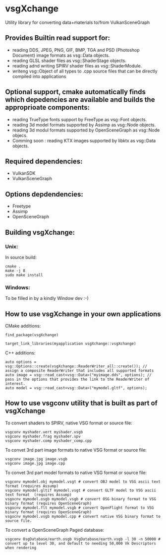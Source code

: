# vsgXchange
Utility library for converting data+materials to/from VulkanSceneGraph

## Provides Builtin read support for:

* reading DDS, JPEG, PNG, GIF, BMP, TGA and PSD (Photoshop Document) image formats as vsg::Data objects.
* reading GLSL shader files as vsg::ShaderStage objects.
* reading adnd writing SPIRV shader files as vsg::ShaderModule.
* writeng vsg::Object of all types to .cpp source files that can be directly compiled into applications

## Optional support, cmake automatically finds which depedencies are available and builds the approprioate components:

* reading TrueType fonts support by FreeType as vsg::Font objects.
* reading 3d model formats supported by Assimp as vsg::Node objects.
* reading 3d modul formats supported by OpenSceneGraph as vsg::Node objecs.
* Comming soon : reading KTX images supported by libktx as vsg::Data objects.

## Required dependencies:

* VulkanSDK
* VulkanSceneGraph

## Options depdendencies:

* Freetype
* Assimp
* OpenSceneGraph

## Building vsgXchange:

### Unix:

In source build:

    cmake .
    make -j 8
    sudo make install

### Windows:

To be filled in by a kindly Window dev :-)

## How to use vsgXchange in your own applications

CMake additions:

    find_package(vsgXchange)

    target_link_libraries(myapplication vsgXchange::vsgXchange)

C++ additions:

    auto options = vsg::Options::create(vsgXchange::ReaderWriter_all::create()); // assign a composite ReaderWriter that includes all supported formats
    auto image = vsg::read_cast<vsg::Data>("myimage.dds", options); // pass in the options that provides the link to the ReaderWriter of interest.
    auto model = vsg::read_cast<vsg::Data>("mymodel.gltf", options);

## How to use vsgconv utility that is built as part of vsgXchange

To convert shaders to SPIRV, native VSG format or source file:

    vsgconv myshader.vert myshader.vsgb
    vsgconv myshader.frag myshader.spv
    vsgconv myshader.comp myshader_comp.cpp

To convet 3rd part image formats to native VSG format or source file:

    vsgconv image.jpg image.vsgb
    vsgconv image.jpg image.cpp

To convet 3rd part model formats to native VSG format or source file:

    vsgconv mymodel.obj mymodel.vsgt # convert OBJ model to VSG ascii text format (requires Assump)
    vsgconv mymodel.gltif mymodel.vsgt # convert GLTF model to VSG ascii text format  (requires Assump)
    vsgocnv mymodel.osgb mymodel.vsgb # convert OSG binary format to VSG binary format (requires OpenSceneGraph)
    vsgocnv mymodel.flt mymodel.vsgb # convert OpenFlight format to VSG binary format (requires OpenSceneGraph)
    vsgocnv mymodel.vsgb mymodel.cpp # convert native VSG binary format to source file.


To convert a OpenSceneGraph Paged database:

    vsgconv OsgDatabase/earth.osgb VsgDatabase/earth.vsgb -l 30 -n 50000 # convert up to level 30, and default to needing 50,000 Vk Descriptors when rendering
